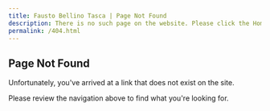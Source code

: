 ```yaml
---
title: Fausto Bellino Tasca | Page Not Found
description: There is no such page on the website. Please click the Home link to find a page.
permalink: /404.html
---
```


## Page Not Found

Unfortunately, you've arrived at a link that does not exist on the site.

Please review the navigation above to find what you're looking for.
